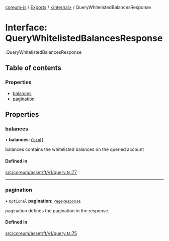 [coreum-js](../README.md) / [Exports](../modules.md) / [<internal\>](../modules/internal_.md) / QueryWhitelistedBalancesResponse

# Interface: QueryWhitelistedBalancesResponse

[<internal>](../modules/internal_.md).QueryWhitelistedBalancesResponse

## Table of contents

### Properties

- [balances](internal_.QueryWhitelistedBalancesResponse.md#balances)
- [pagination](internal_.QueryWhitelistedBalancesResponse.md#pagination)

## Properties

### balances

• **balances**: [`Coin`](../modules/internal_.md#coin)[]

balances contains the whitelisted balances on the queried account

#### Defined in

[src/coreum/asset/ft/v1/query.ts:77](https://github.com/PyramydLabs/coreum-js/blob/cea84df/src/coreum/asset/ft/v1/query.ts#L77)

___

### pagination

• `Optional` **pagination**: [`PageResponse`](../modules/internal_.md#pageresponse-3)

pagination defines the pagination in the response.

#### Defined in

[src/coreum/asset/ft/v1/query.ts:75](https://github.com/PyramydLabs/coreum-js/blob/cea84df/src/coreum/asset/ft/v1/query.ts#L75)
